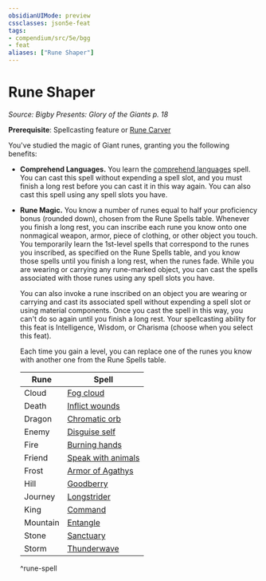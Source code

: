 ```yaml
---
obsidianUIMode: preview
cssclasses: json5e-feat
tags:
- compendium/src/5e/bgg
- feat
aliases: ["Rune Shaper"]
---
```

# Rune Shaper
*Source: Bigby Presents: Glory of the Giants p. 18*  

**Prerequisite**: Spellcasting feature or [Rune Carver](5E2014官方资源/backgrounds/rune-carver-bgg.md)

You've studied the magic of Giant runes, granting you the following benefits:

- **Comprehend Languages.** You learn the [comprehend languages](5E2014官方资源/spells/comprehend-languages.md) spell. You can cast this spell without expending a spell slot, and you must finish a long rest before you can cast it in this way again. You can also cast this spell using any spell slots you have.  
- **Rune Magic.** You know a number of runes equal to half your proficiency bonus (rounded down), chosen from the Rune Spells table. Whenever you finish a long rest, you can inscribe each rune you know onto one nonmagical weapon, armor, piece of clothing, or other object you touch. You temporarily learn the 1st-level spells that correspond to the runes you inscribed, as specified on the Rune Spells table, and you know those spells until you finish a long rest, when the runes fade. While you are wearing or carrying any rune-marked object, you can cast the spells associated with those runes using any spell slots you have.  

    You can also invoke a rune inscribed on an object you are wearing or carrying and cast its associated spell without expending a spell slot or using material components. Once you cast the spell in this way, you can't do so again until you finish a long rest. Your spellcasting ability for this feat is Intelligence, Wisdom, or Charisma (choose when you select this feat).  

    Each time you gain a level, you can replace one of the runes you know with another one from the Rune Spells table.  

    | Rune | Spell |  
    |------|-------|  
    | Cloud | [Fog cloud](5E2014官方资源/spells/fog-cloud.md) |  
    | Death | [Inflict wounds](5E2014官方资源/spells/inflict-wounds.md) |  
    | Dragon | [Chromatic orb](5E2014官方资源/spells/chromatic-orb.md) |  
    | Enemy | [Disguise self](5E2014官方资源/spells/disguise-self.md) |  
    | Fire | [Burning hands](5E2014官方资源/spells/burning-hands.md) |  
    | Friend | [Speak with animals](5E2014官方资源/spells/speak-with-animals.md) |  
    | Frost | [Armor of Agathys](5E2014官方资源/spells/armor-of-agathys.md) |  
    | Hill | [Goodberry](5E2014官方资源/spells/goodberry.md) |  
    | Journey | [Longstrider](5E2014官方资源/spells/longstrider.md) |  
    | King | [Command](5E2014官方资源/spells/command.md) |  
    | Mountain | [Entangle](5E2014官方资源/spells/entangle.md) |  
    | Stone | [Sanctuary](5E2014官方资源/spells/sanctuary.md) |  
    | Storm | [Thunderwave](5E2014官方资源/spells/thunderwave.md) |  
    ^rune-spell